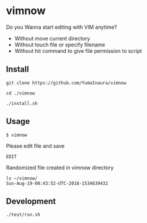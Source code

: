 # vimnow

Do you Wanna start editing with VIM anytime?

- Without move current directory
- Without touch file or specify filename
- Without hit command to give file permission to script 

## Install 

```
git clone https://github.com/YumaInaura/vimnow

cd ./vimnow

./install.sh
```

## Usage

```
$ vimnow
```

Please edit file and save

```
EDIT
```

Randomized file created in vimnow directory

```
ls ~/vimnow/
Sun-Aug-19-00:43:52-UTC-2018-1534639432
```

## Development

```
./test/run.sh
```
